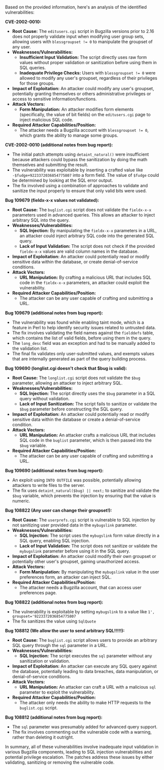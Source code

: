 Based on the provided information, here's an analysis of the identified vulnerabilities:

**CVE-2002-0010:**

*   **Root Cause:**  The `editusers.cgi` script in Bugzilla versions prior to 2.16 does not properly validate input when modifying user group sets, allowing users with `blessgroupset != 0` to manipulate the groupset of any user.
*   **Weaknesses/Vulnerabilities:**
    *   **Insufficient Input Validation:** The script directly uses raw form values without proper validation or sanitization before using them in SQL queries.
    *   **Inadequate Privilege Checks:** Users with `blessgroupset != 0` were allowed to modify any user's groupset, regardless of their privileges for those groups.
*  **Impact of Exploitation:** An attacker could modify any user's groupset, potentially granting themselves or others administrative privileges or access to sensitive information/functions.
*   **Attack Vectors:**
    *   **Form Manipulation:** An attacker modifies form elements (specifically, the value of bit fields) on the `editusers.cgi` page to inject malicious SQL code.
*   **Required Attacker Capabilities/Position:**
    *   The attacker needs a Bugzilla account with `blessgroupset != 0`, which grants the ability to manage some groups.

**CVE-2002-0010 (additional notes from bug report):**

*   The initial patch attempts using `detaint_natural()` were insufficient because attackers could bypass the sanitization by doing the math themselves and submitting the result.
*   The vulnerability was exploitable by inserting a crafted value like `-$fudge+9223372036854775807` into a form field. The value of `$fudge` could be determined by looking at the SQL error output.
*   The fix involved using a combination of approaches to validate and sanitize the input properly to ensure that only valid bits were used.

**Bug 109679 (fieldx-x-x values not validated):**

*   **Root Cause:** The `buglist.cgi` script does not validate the `fieldx-x-x` parameters used in advanced queries. This allows an attacker to inject arbitrary SQL into the query.
*   **Weaknesses/Vulnerabilities:**
    *   **SQL Injection:** By manipulating the `fieldx-x-x` parameters in a URL, an attacker could inject arbitrary SQL code into the generated SQL query.
    *   **Lack of Input Validation:** The script does not check if the provided `fieldx-x-x` values are valid column names in the database.
*  **Impact of Exploitation:** An attacker could potentially read or modify sensitive data within the database, or create denial-of-service conditions.
*   **Attack Vectors:**
    *   **URL Manipulation:** By crafting a malicious URL that includes SQL code in the `fieldx-x-x` parameters, an attacker could exploit the vulnerability.
*   **Required Attacker Capabilities/Position:**
    *   The attacker can be any user capable of crafting and submitting a URL.

**Bug 109679 (additional notes from bug report):**

*   The vulnerability was found while enabling taint mode, which is a feature in Perl to help identify security issues related to untrusted data.
*   The fix involves validating the field names against the `fielddefs` table, which contains the list of valid fields, before using them in the query.
*  The `long_desc` field was an exception and had to be manually added to the validation list.
*  The final fix validates only user-submitted values, and exempts values that are internally generated as part of the query building process.

**Bug 109690 (longlist.cgi doesn't check that $bug is valid):**

*   **Root Cause:** The `longlist.cgi` script does not validate the `$bug` parameter, allowing an attacker to inject arbitrary SQL.
*   **Weaknesses/Vulnerabilities:**
    *   **SQL Injection:** The script directly uses the `$bug` parameter in a SQL query without validation.
    *   **Lack of Input Sanitization:** The script fails to sanitize or validate the `$bug` parameter before constructing the SQL query.
*   **Impact of Exploitation:** An attacker could potentially read or modify sensitive data within the database or create a denial-of-service condition.
*   **Attack Vectors:**
    *   **URL Manipulation:** An attacker crafts a malicious URL that includes SQL code in the `buglist` parameter, which is then passed into the `$bug` variable.
*   **Required Attacker Capabilities/Position:**
    * The attacker can be any user capable of crafting and submitting a URL.

**Bug 109690 (additional notes from bug report):**
* An exploit using `INTO OUTFILE` was possible, potentially allowing attackers to write files to the server.
* The fix uses `detaint_natural($bug) || next;` to sanitize and validate the `$bug` variable, which prevents the injection by ensuring that the value is numeric.

**Bug 108822 (Any user can change their groupset!):**

*   **Root Cause:** The `userprefs.cgi` script is vulnerable to SQL injection by not sanitizing user provided data in the `mybugslink` parameter.
*  **Weaknesses/Vulnerabilities:**
    *   **SQL Injection:** The script uses the `mybugslink` form value directly in a SQL query, enabling SQL injection.
    *  **Lack of Input Validation:** The script does not sanitize or validate the  `mybugslink` parameter before using it in the SQL query.
*  **Impact of Exploitation:** An attacker could modify their own groupset or potentially other user's groupset, gaining unauthorized access.
*   **Attack Vectors:**
    *   **Form Manipulation:** By manipulating the `mybugslink` value in the user preferences form, an attacker can inject SQL.
*   **Required Attacker Capabilities/Position:**
    * The attacker needs a Bugzilla account, that can access user preferences page.

**Bug 108822 (additional notes from bug report):**

*   The vulnerability is exploitable by setting `mybugslink` to a value like  `1', groupset='9223372036854775807`
*  The fix sanitizes the value using  `SqlQuote`

**Bug 108812 (We allow the user to send arbitrary SQL!!!!!):**

*   **Root Cause:** The `buglist.cgi` script allows users to provide an arbitrary SQL query through the `sql` parameter in a URL.
*   **Weaknesses/Vulnerabilities:**
    *   **SQL Injection:** The script executes the `sql` parameter without any sanitization or validation.
*   **Impact of Exploitation:** An attacker can execute any SQL query against the database, potentially leading to data breaches, data manipulation, or denial-of-service conditions.
*   **Attack Vectors:**
    *   **URL Manipulation:** An attacker can craft a URL with a malicious `sql` parameter to exploit the vulnerability.
*   **Required Attacker Capabilities/Position:**
    *   The attacker only needs the ability to make HTTP requests to the `buglist.cgi` script.

**Bug 108812 (additional notes from bug report):**

*   The `sql` parameter was presumably added for advanced query support.
* The fix involves commenting out the vulnerable code with a warning, rather than deleting it outright.

In summary, all of these vulnerabilities involve inadequate input validation in various Bugzilla components, leading to SQL injection vulnerabilities and potential privilege escalation. The patches address these issues by either validating, sanitizing or removing the vulnerable code.